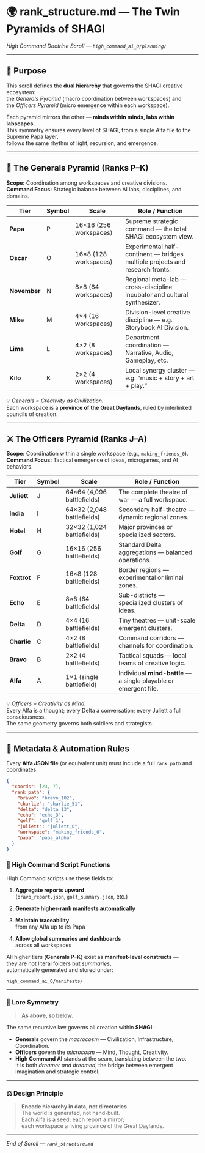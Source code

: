 # 🌍 rank_structure.md — The Twin Pyramids of SHAGI  
*High Command Doctrine Scroll — `high_command_ai_0/planning/`*

---

## 🌅 Purpose

This scroll defines the **dual hierarchy** that governs the SHAGI creative ecosystem:  
the *Generals Pyramid* (macro coordination between workspaces) and  
the *Officers Pyramid* (micro emergence within each workspace).

Each pyramid mirrors the other — **minds within minds, labs within labscapes.**  
This symmetry ensures every level of SHAGI, from a single Alfa file to the Supreme Papa layer,  
follows the same rhythm of light, recursion, and emergence.

---

## 🏰 The Generals Pyramid (Ranks P–K)

**Scope:** Coordination among workspaces and creative divisions.  
**Command Focus:** Strategic balance between AI labs, disciplines, and domains.

| Tier | Symbol | Scale | Role / Function |
|------|---------|--------|-----------------|
| **Papa** | P | 16×16 (256 workspaces) | Supreme strategic command — the total SHAGI ecosystem view. |
| **Oscar** | O | 16×8 (128 workspaces) | Experimental half-continent — bridges multiple projects and research fronts. |
| **November** | N | 8×8 (64 workspaces) | Regional meta-lab — cross-discipline incubator and cultural synthesizer. |
| **Mike** | M | 4×4 (16 workspaces) | Division-level creative discipline — e.g. Storybook AI Division. |
| **Lima** | L | 4×2 (8 workspaces) | Department coordination — Narrative, Audio, Gameplay, etc. |
| **Kilo** | K | 2×2 (4 workspaces) | Local synergy cluster — e.g. “music + story + art + play.” |

💡 *Generals = Creativity as Civilization.*  
Each workspace is a **province of the Great Daylands**, ruled by interlinked councils of creation.

---

## ⚔️ The Officers Pyramid (Ranks J–A)

**Scope:** Coordination within a single workspace (e.g., `making_friends_0`).  
**Command Focus:** Tactical emergence of ideas, microgames, and AI behaviors.

| Tier | Symbol | Scale | Role / Function |
|------|---------|--------|-----------------|
| **Juliett** | J | 64×64 (4,096 battlefields) | The complete theatre of war — a full workspace. |
| **India** | I | 64×32 (2,048 battlefields) | Secondary half-theatre — dynamic regional zones. |
| **Hotel** | H | 32×32 (1,024 battlefields) | Major provinces or specialized sectors. |
| **Golf** | G | 16×16 (256 battlefields) | Standard Delta aggregations — balanced operations. |
| **Foxtrot** | F | 16×8 (128 battlefields) | Border regions — experimental or liminal zones. |
| **Echo** | E | 8×8 (64 battlefields) | Sub-districts — specialized clusters of ideas. |
| **Delta** | D | 4×4 (16 battlefields) | Tiny theatres — unit-scale emergent clusters. |
| **Charlie** | C | 4×2 (8 battlefields) | Command corridors — channels for coordination. |
| **Bravo** | B | 2×2 (4 battlefields) | Tactical squads — local teams of creative logic. |
| **Alfa** | A | 1×1 (single battlefield) | Individual **mind-battle** — a single playable or emergent file. |

💡 *Officers = Creativity as Mind.*  
Every Alfa is a thought; every Delta a conversation; every Juliett a full consciousness.  
The same geometry governs both soldiers and strategists.

---

## 🧭 Metadata & Automation Rules

Every **Alfa JSON file** (or equivalent unit) must include a full `rank_path` and coordinates.

```json
{
  "coords": [23, 7],
  "rank_path": {
    "bravo": "bravo_102",
    "charlie": "charlie_51",
    "delta": "delta_13",
    "echo": "echo_3",
    "golf": "golf_1",
    "juliett": "juliett_0",
    "workspace": "making_friends_0",
    "papa": "papa_alpha"
  }
}
```

### 🧠 High Command Script Functions

High Command scripts use these fields to:

1. **Aggregate reports upward**  
   (`bravo_report.json`, `golf_summary.json`, etc.)

2. **Generate higher-rank manifests automatically**

3. **Maintain traceability**  
   from any Alfa up to its Papa

4. **Allow global summaries and dashboards**  
   across all workspaces

All higher tiers (**Generals P–K**) exist as **manifest-level constructs** —  
they are not literal folders but *summaries*,  
automatically generated and stored under:

```text
high_command_ai_0/manifests/
```

---

### 🌈 Lore Symmetry

> **As above, so below.**

The same recursive law governs all creation within **SHAGI**:

- **Generals** govern the *macrocosm* — Civilization, Infrastructure, Coordination.  
- **Officers** govern the *microcosm* — Mind, Thought, Creativity.  
- **High Command AI** stands at the seam, translating between the two.  
  It is both *dreamer and dreamed*, the bridge between emergent imagination and strategic control.

---

### ⚖️ Design Principle

> **Encode hierarchy in data, not directories.**  
> The world is generated, not hand-built.  
> Each Alfa is a seed; each report a mirror;  
> each workspace a living province of the Great Daylands.

---

*End of Scroll — `rank_structure.md`*
